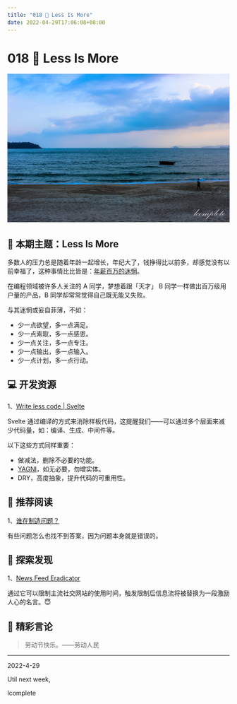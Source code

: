 ```yaml
---
title: "018 🙊 Less Is More"
date: 2022-04-29T17:06:08+08:00
---
```


# 018 🙊 Less Is More

![cover](./image/018/1651223829984.png)

## 📝 本期主题：Less Is More

多数人的压力总是随着年龄一起增长，年纪大了，钱挣得比以前多，却感觉没有以前幸福了，这种事情比比皆是：[年薪百万的迷惘](https://macshuo.com/?p=1652)。

在编程领域被许多人关注的 A 同学，梦想着跟「天才」 B 同学一样做出百万级用户量的产品，B 同学却常常觉得自己既无能又失败。

与其迷惘或妄自菲薄，不如：

- 少一点欲望，多一点满足。
- 少一点索取，多一点感恩。
- 少一点关注，多一点专注。
- 少一点输出，多一点输入。
- 少一点计划，多一点行动。

## 💻 开发资源

1、[Write less code | Svelte](https://svelte.dev/blog/write-less-code)

Svelte 通过编译的方式来消除样板代码，这提醒我们——可以通过多个层面来减少代码量，如：编译、生成、中间件等。

以下这些方式同样重要：

- 做减法，删除不必要的功能。
- [YAGNI](https://tech.codelc.com/docs/java/%E4%BF%AF%E7%9E%B0Java%E6%9C%8D%E5%8A%A1%E7%AB%AF%E5%BC%80%E5%8F%91.html#%E5%8E%9F%E5%88%99)，如无必要，勿增实体。
- DRY，高度抽象，提升代码的可重用性。

## 📖 推荐阅读

1、[谁在制造问题？](https://macshuo.com/?p=1702)

有些问题怎么也找不到答案，因为问题本身就是错误的。

## 🔭 探索发现

1、[News Feed Eradicator](https://chrome.google.com/webstore/detail/news-feed-eradicator/fjcldmjmjhkklehbacihaiopjklihlgg)

通过它可以限制主流社交网站的使用时间，触发限制后信息流将被替换为一段激励人心的名言。😇

## 📜 精彩言论

> 劳动节快乐。——劳动人民

---

2022-4-29

Util next week,

lcomplete
